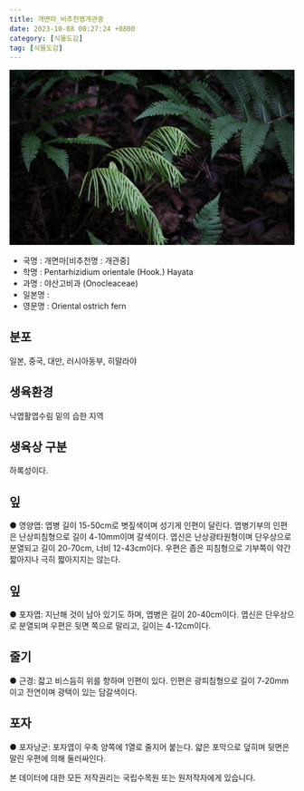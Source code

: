 ```yaml
---
title: 개면마_비추천명개관중
date: 2023-10-08 00:27:24 +0800
category: [식물도감]
tag: [식물도감]
---
```




![개면마[비추천명 : 개관중]](/assets/img/fileUpload/plants/basic/Dryopteridaceae/Onoclea/3270/3270_20160725141052982files_th2.jpg)
- 국명 : 개면마[비추천명 : 개관중]
- 학명 : Pentarhizidium orientale (Hook.) Hayata
- 과명 : 야산고비과 (Onocleaceae)
- 일본명 : 
- 영문명 : Oriental ostrich fern


## 분포
일본, 중국, 대만, 러시아동부, 히말라야
## 생육환경
낙엽활엽수림 밑의 습한 지역
## 생육상 구분
하록성이다. 
## 잎
● 영양엽: 엽병 길이 15-50cm로 볏짚색이며 성기게 인편이 달린다. 엽병기부의 인편은 난상피침형으로 길이 4-10mm이며 갈색이다. 엽신은 난상광타원형이며 단우상으로 분열되고 길이 20-70cm, 너비 12-43cm이다. 우편은 좁은 피침형으로 기부쪽이 약간 짧아지나 극히 짧아지지는 않는다. 
## 잎
● 포자엽: 지난해 것이 남아 있기도 하며, 엽병은 길이 20-40cm이다. 엽신은 단우상으로 분열되며 우편은 뒷면 쪽으로 말리고, 길이는 4-12cm이다. 
## 줄기
● 근경: 잛고 비스듬히 위를 향하며 인편이 있다. 인편은 광피침형으로 길이 7-20mm이고 전연이며 광택이 있는 담갈색이다. 
## 포자
● 포자낭군: 포자엽이 우축 양쪽에 1열로 줄지어 붙는다. 얇은 포막으로 덮히며 뒷면은 말린 우편에 의해 둘러싸인다. 






본 데이터에 대한 모든 저작권리는 국립수목원 또는 원저작자에게 있습니다.
